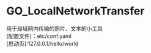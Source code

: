 # GO_LocalNetworkTransfer
用于局域网内传输的照片、文本的小工具   
[配置文件]：etc/conf.yaml   
[启动页]:127.0.0.1/hello/world
